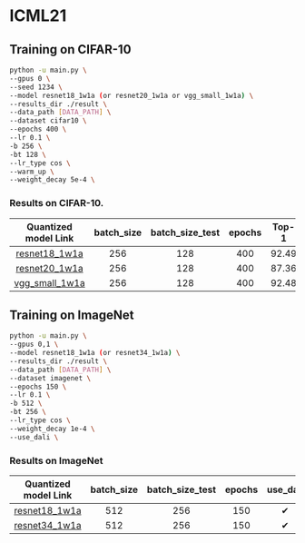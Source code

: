 # ICML21

## Training on CIFAR-10
```bash
python -u main.py \
--gpus 0 \
--seed 1234 \
--model resnet18_1w1a (or resnet20_1w1a or vgg_small_1w1a) \
--results_dir ./result \
--data_path [DATA_PATH] \
--dataset cifar10 \
--epochs 400 \
--lr 0.1 \
-b 256 \
-bt 128 \
--lr_type cos \
--warm_up \
--weight_decay 5e-4 \
```

### Results on CIFAR-10. 
|Quantized model Link                                                                                  | batch_size | batch_size_test | epochs| Top-1 |
|:----------------------------------------------------------------------------------------------------:|:----------:|:---------------:|:-----:|:-----:|
|[resnet18_1w1a](https://drive.google.com/drive/folders/1aZ48yGxp6KTmGUw4yhGW2U6gdRBRwRh6?usp=sharing) |    256     |       128       | 400   | 92.49 |  
|[resnet20_1w1a](https://drive.google.com/drive/folders/1UP9fxm_60LmgR87BKU3S9DkziAT77NZg?usp=sharing) |    256     |       128       | 400   | 87.36 |
|[vgg_small_1w1a](https://drive.google.com/drive/folders/1zHwJCX3Hn-EeZcDRz0et6NByuv5n7Tno?usp=sharing) |    256     |       128       | 400   | 92.48 |

## Training on ImageNet
```bash
python -u main.py \
--gpus 0,1 \
--model resnet18_1w1a (or resnet34_1w1a) \
--results_dir ./result \
--data_path [DATA_PATH] \
--dataset imagenet \
--epochs 150 \
--lr 0.1 \
-b 512 \
-bt 256 \
--lr_type cos \
--weight_decay 1e-4 \
--use_dali \
```

### Results on ImageNet

|Quantized model Link                                                                                  | batch_size | batch_size_test | epochs| use_dali| Top-1 | Top-5 | 
|:----------------------------------------------------------------------------------------------------:|:----------:|:---------------:|:-----:|:-------:|:-----:|:-----:|
| [resnet18_1w1a](https://drive.google.com/drive/folders/1xujH6ko6GMtg32hvXvcHB8_VRdjwf7JV?usp=sharing)|    512     |       256       |  150  |   ✔   | 60.0 | 82.1 |
| [resnet34_1w1a](https://drive.google.com/drive/folders/1VadtN4wDjBMRuOakzvH6n5g4MSZAxDYV?usp=sharing)|    512     |       256       |  150  |   ✔   | 63.1 | 84.3 |
